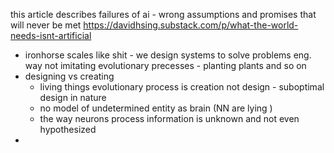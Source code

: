 this article describes failures of ai - wrong assumptions and promises that will never be met
https://davidhsing.substack.com/p/what-the-world-needs-isnt-artificial
- ironhorse scales like shit - we design systems to solve problems eng. way not imitating evolutionary precesses - planting plants and so on
- designing vs creating
	- living things evolutionary process is creation not design - suboptimal design in nature
	- no model of undetermined entity as brain (NN are lying )
	- the way neurons process information is unknown and not even hypothesized
- 